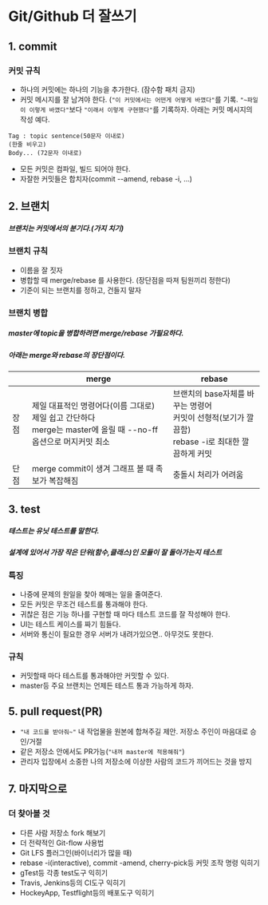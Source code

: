 # Git/Github 더 잘쓰기

## 1. commit
### 커밋 규칙
- 하나의 커밋에는 하나의 기능을 추가한다. (잠수함 패치 금지)
- 커밋 메시지를 잘 남겨야 한다. (`"이 커밋에서는 어떤게 어떻게 바꼈다"`를 기록. `"~파일이 이렇게 바꼈다"`보다 `"이래서 이렇게 구현했다"`를 기록하자. 아래는 커밋 메시지의 작성 예다.
```
Tag : topic sentence(50문자 이내로)
(한줄 비우고)
Body... (72문자 이내로)
```

- 모든 커밋은 컴파일, 빌드 되어야 한다.
- 자잘한 커밋들은 합치자(commit --amend, rebase -i, ...)

## 2. 브랜치
##### 브랜치는 커밋에서의 분기다.(가지 치기)

### 브랜치 규칙
- 이름을 잘 짓자
- 병합할 때 merge/rebase 를 사용한다. (장단점을 따져 팀원끼리 정한다)
- 기준이 되는 브랜치를 정하고, 건들지 말자

### 브랜치 병합
##### master에 topic을 병합하려면 merge/rebase 가필요하다.
##### 아래는 merge와 rebase의 장단점이다.

| | merge | rebase |
| --- | --- | --- |
| 장점 | 제일 대표적인 명령어다(이름 그대로)<br /> 제일 쉽고 간단하다<br /> merge는 master에 올릴 때 --no-ff옵션으로 머지커밋 최소 | 브랜치의 base자체를 바꾸는 명령어<br /> 커밋이 선형적(보기가 깔끔함)<br /> rebase -i로 최대한 깔끔하게 커밋 |
| 단점 | merge commit이 생겨 그래프 볼 때 족보가 복잡해짐 | 충돌시 처리가 어려움 |

## 3. test
##### 테스트는 유닛 테스트를 말한다.
##### 설계에 있어서 가장 작은 단위(함수,클래스)인 모듈이 잘 돌아가는지 테스트

### 특징
- 나중에 문제의 원일을 찾아 헤매는 일을 줄여준다.
- 모든 커밋은 무조건 테스트를 통과해야 한다.
- 귀찮은 점은 기능 하나를 구현할 때 마다 테스트 코드를 잘 작성해야 한다.
- UI는 테스트 케이스를 짜기 힘들다.
- 서버와 통신이 필요한 경우 서버가 내려가있으면.. 아무것도 못한다.

### 규칙
- 커밋할때 마다 테스트를 통과해야만 커밋할 수 있다.
- master등 주요 브랜치는 언제든 테스트 통과 가능하게 하자.

## 5. pull request(PR)
- `"내 코드를 받아줘~"` 내 작업물을 원본에 합쳐주길 제안. 저장소 주인이 마음대로 승인/거절
- 같은 저장소 안에서도 PR가능(`"내꺼 master에 적용해줘"`)
- 관리자 입장에서 소중한 나의 저장소에 이상한 사람의 코드가 끼어드는 것을 방지


## 7. 마지막으로
### 더 찾아볼 것
- 다른 사람 저장소 fork 해보기
- 더 전략적인 Git-flow 사용법
- Git LFS 플러그인(바이너리가 많을 때)
- rebase -i(interactive), commit -amend, cherry-pick등 커밋 조작 명령 익히기
- gTest등 각종 test도구 익히기
- Travis, Jenkins등의 CI도구 익히기
- HockeyApp, Testflight등의 배포도구 익히기 
